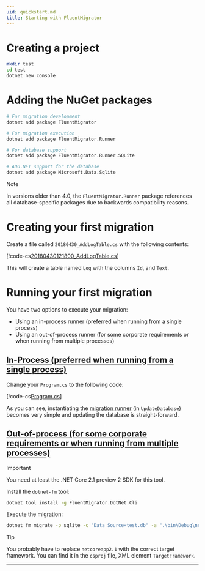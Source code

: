 ```yaml
---
uid: quickstart.md
title: Starting with FluentMigrator
---
```


# Creating a project

```bash
mkdir test
cd test
dotnet new console
```

# Adding the NuGet packages

```bash
# For migration development
dotnet add package FluentMigrator

# For migration execution
dotnet add package FluentMigrator.Runner

# For database support
dotnet add package FluentMigrator.Runner.SQLite

# ADO.NET support for the database
dotnet add package Microsoft.Data.Sqlite
```

> [!NOTE]
> In versions older than 4.0, the `FluentMigrator.Runner` package
> references all database-specific packages due to backwards
> compatibility reasons.

# Creating your first migration

Create a file called `20180430_AddLogTable.cs` with the following contents:

[!code-cs[20180430121800_AddLogTable.cs](quickstart/20180430121800_AddLogTable.cs "Your first migration")]

This will create a table named `Log` with the columns `Id`, and `Text`.

# Running your first migration

You have two options to execute your migration:

* Using an in-process runner (preferred when running from a single process)
* Using an out-of-process runner (for some corporate requirements or when running from multiple processes)

## [In-Process (preferred when running from a single process)](#tab/runner-in-process)

Change your `Program.cs` to the following code:

[!code-cs[Program.cs](quickstart/Program.cs "Migrating the database")]

As you can see, instantiating the [migration runner](xref:FluentMigrator.Runner.IMigrationRunner) (in `UpdateDatabase`) becomes
very simple and updating the database is straight-forward.

## [Out-of-process (for some corporate requirements or when running from multiple processes)](#tab/runner-dotnet-fm)

> [!IMPORTANT]
> You need at least the .NET Core 2.1 preview 2 SDK for this tool.

Install the `dotnet-fm` tool:

```bash
dotnet tool install -g FluentMigrator.DotNet.Cli
```

Execute the migration:

```bash
dotnet fm migrate -p sqlite -c "Data Source=test.db" -a ".\bin\Debug\netcoreapp2.1\test.dll"
```

> [!TIP]
> You probably have to replace `netcoreapp2.1` with the correct target framework. You can find it in the `csproj` file, XML element `TargetFramework`.

***
